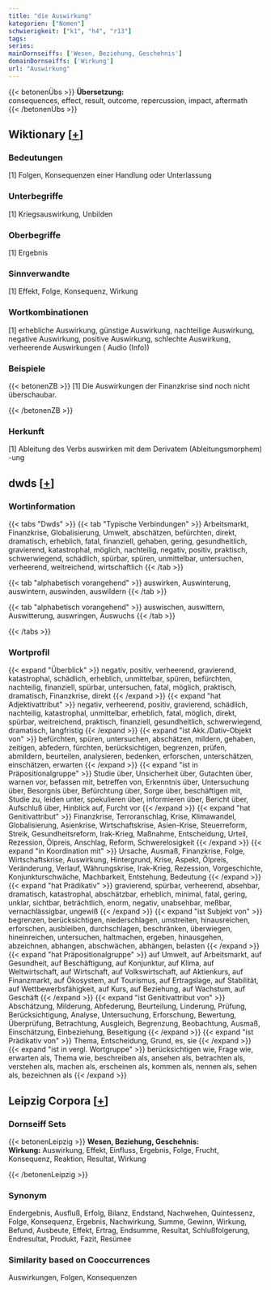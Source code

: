 ```yaml
---
title: "die Auswirkung"
kategorien: ["Nomen"]
schwierigkeit: ["k1", "h4", "r13"]
tags:
series:
mainDornseiffs: ['Wesen, Beziehung, Geschehnis']
domainDornseiffs: ['Wirkung']
url: "Auswirkung"
---
```


{{< betonenÜbs >}}
**Übersetzung:**  
consequences, effect, result, outcome, repercussion, impact, aftermath  
{{< /betonenÜbs >}}

## Wiktionary [[+](https://de.wiktionary.org/wiki/Auswirkung)]

### Bedeutungen
[1] Folgen, Konsequenzen einer Handlung oder Unterlassung  

### Unterbegriffe
[1] Kriegsauswirkung, Unbilden  

### Oberbegriffe
[1] Ergebnis  

### Sinnverwandte
[1] Effekt, Folge, Konsequenz, Wirkung  

### Wortkombinationen
[1] erhebliche Auswirkung, günstige Auswirkung, nachteilige Auswirkung, negative Auswirkung, positive Auswirkung, schlechte Auswirkung, verheerende Auswirkungen ( Audio (Info))  

### Beispiele
{{< betonenZB >}}
[1] Die Auswirkungen der Finanzkrise sind noch nicht überschaubar.  

{{< /betonenZB >}}
### Herkunft
[1] Ableitung des Verbs auswirken mit dem Derivatem (Ableitungsmorphem) -ung  



## dwds [[+](https://www.dwds.de/wb/Auswirkung)]

### Wortinformation
{{< tabs "Dwds" >}}
{{< tab "Typische Verbindungen" >}}
Arbeitsmarkt, Finanzkrise, Globalisierung, Umwelt, abschätzen, befürchten, direkt, dramatisch, erheblich, fatal, finanziell, gehaben, gering, gesundheitlich, gravierend, katastrophal, möglich, nachteilig, negativ, positiv, praktisch, schwerwiegend, schädlich, spürbar, spüren, unmittelbar, untersuchen, verheerend, weitreichend, wirtschaftlich
{{< /tab >}}

{{< tab "alphabetisch vorangehend" >}}
auswirken, Auswinterung, auswintern, auswinden, auswildern
{{< /tab >}}

{{< tab "alphabetisch vorangehend" >}}
auswischen, auswittern, Auswitterung, auswringen, Auswuchs
{{< /tab >}}

{{< /tabs >}}

### Wortprofil
{{< expand "Überblick" >}} negativ, positiv, verheerend, gravierend, katastrophal, schädlich, erheblich, unmittelbar, spüren, befürchten, nachteilig, finanziell, spürbar, untersuchen, fatal, möglich, praktisch, dramatisch, Finanzkrise, direkt {{< /expand >}}
{{< expand "hat Adjektivattribut" >}} negativ, verheerend, positiv, gravierend, schädlich, nachteilig, katastrophal, unmittelbar, erheblich, fatal, möglich, direkt, spürbar, weitreichend, praktisch, finanziell, gesundheitlich, schwerwiegend, dramatisch, langfristig {{< /expand >}}
{{< expand "ist Akk./Dativ-Objekt von" >}} befürchten, spüren, untersuchen, abschätzen, mildern, gehaben, zeitigen, abfedern, fürchten, berücksichtigen, begrenzen, prüfen, abmildern, beurteilen, analysieren, bedenken, erforschen, unterschätzen, einschätzen, erwarten {{< /expand >}}
{{< expand "ist in Präpositionalgruppe" >}} Studie über, Unsicherheit über, Gutachten über, warnen vor, befassen mit, betreffen von, Erkenntnis über, Untersuchung über, Besorgnis über, Befürchtung über, Sorge über, beschäftigen mit, Studie zu, leiden unter, spekulieren über, informieren über, Bericht über, Aufschluß über, Hinblick auf, Furcht vor {{< /expand >}}
{{< expand "hat Genitivattribut" >}} Finanzkrise, Terroranschlag, Krise, Klimawandel, Globalisierung, Asienkrise, Wirtschaftskrise, Asien-Krise, Steuerreform, Streik, Gesundheitsreform, Irak-Krieg, Maßnahme, Entscheidung, Urteil, Rezession, Ölpreis, Anschlag, Reform, Schwerelosigkeit {{< /expand >}}
{{< expand "in Koordination mit" >}} Ursache, Ausmaß, Finanzkrise, Folge, Wirtschaftskrise, Auswirkung, Hintergrund, Krise, Aspekt, Ölpreis, Veränderung, Verlauf, Währungskrise, Irak-Krieg, Rezession, Vorgeschichte, Konjunkturschwäche, Machbarkeit, Entstehung, Bedeutung {{< /expand >}}
{{< expand "hat Prädikativ" >}} gravierend, spürbar, verheerend, absehbar, dramatisch, katastrophal, abschätzbar, erheblich, minimal, fatal, gering, unklar, sichtbar, beträchtlich, enorm, negativ, unabsehbar, meßbar, vernachlässigbar, ungewiß {{< /expand >}}
{{< expand "ist Subjekt von" >}} begrenzen, berücksichtigen, niederschlagen, umstreiten, hinausreichen, erforschen, ausbleiben, durchschlagen, beschränken, überwiegen, hineinreichen, untersuchen, haltmachen, ergeben, hinausgehen, abzeichnen, abhangen, abschwächen, abhängen, belasten {{< /expand >}}
{{< expand "hat Präpositionalgruppe" >}} auf Umwelt, auf Arbeitsmarkt, auf Gesundheit, auf Beschäftigung, auf Konjunktur, auf Klima, auf Weltwirtschaft, auf Wirtschaft, auf Volkswirtschaft, auf Aktienkurs, auf Finanzmarkt, auf Ökosystem, auf Tourismus, auf Ertragslage, auf Stabilität, auf Wettbewerbsfähigkeit, auf Kurs, auf Beziehung, auf Wachstum, auf Geschäft {{< /expand >}}
{{< expand "ist Genitivattribut von" >}} Abschätzung, Milderung, Abfederung, Beurteilung, Linderung, Prüfung, Berücksichtigung, Analyse, Untersuchung, Erforschung, Bewertung, Überprüfung, Betrachtung, Ausgleich, Begrenzung, Beobachtung, Ausmaß, Einschätzung, Einbeziehung, Beseitigung {{< /expand >}}
{{< expand "ist Prädikativ von" >}} Thema, Entscheidung, Grund, es, sie {{< /expand >}}
{{< expand "ist in vergl. Wortgruppe" >}} berücksichtigen wie, Frage wie, erwarten als, Thema wie, beschreiben als, ansehen als, betrachten als, verstehen als, machen als, erscheinen als, kommen als, nennen als, sehen als, bezeichnen als {{< /expand >}}

## Leipzig Corpora [[+](https://corpora.uni-leipzig.de/en/res?word=Auswirkung&corpusId=deu_newscrawl-public_2018)]

### Dornseiff Sets
{{< betonenLeipzig >}}
**Wesen, Beziehung, Geschehnis:**  
**Wirkung:** Auswirkung, Effekt, Einfluss, Ergebnis, Folge, Frucht, Konsequenz, Reaktion, Resultat, Wirkung  

{{< /betonenLeipzig >}}

### Synonym
Endergebnis, Ausfluß, Erfolg, Bilanz, Endstand, Nachwehen, Quintessenz, Folge, Konsequenz, Ergebnis, Nachwirkung, Summe, Gewinn, Wirkung, Befund, Ausbeute, Effekt, Ertrag, Endsumme, Resultat, Schlußfolgerung, Endresultat, Produkt, Fazit, Resümee


### Similarity based on Cooccurrences
Auswirkungen, Folgen, Konsequenzen

